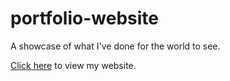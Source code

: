 # portfolio-website
A showcase of what I've done for the world to see.

<a href="https://virts.dev" target="_blank">Click here</a> to view my website.
